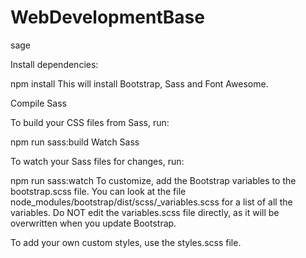 # WebDevelopmentBase
sage

Install dependencies:

npm install
This will install Bootstrap, Sass and Font Awesome.

Compile Sass

To build your CSS files from Sass, run:

npm run sass:build
Watch Sass

To watch your Sass files for changes, run:

npm run sass:watch
To customize, add the Bootstrap variables to the bootstrap.scss file. You can look at the file node_modules/bootstrap/dist/scss/_variables.scss for a list of all the variables. Do NOT edit the variables.scss file directly, as it will be overwritten when you update Bootstrap.

To add your own custom styles, use the styles.scss file.
